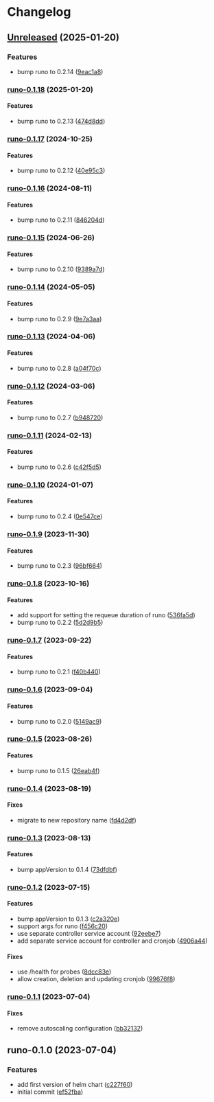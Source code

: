 # Changelog

## [Unreleased](https://github.com/aljoshare/runo-helm-chart/compare/runo-0.1.18...HEAD) (2025-01-20)

### Features

* bump runo to 0.2.14
([9eac1a8](https://github.com/aljoshare/runo-helm-chart/commit/9eac1a8a38142118eba9b4a4fd3c1315f53062f5))

### [runo-0.1.18](https://github.com/aljoshare/runo-helm-chart/compare/runo-0.1.17...runo-0.1.18) (2025-01-20)

#### Features

* bump runo to 0.2.13
([474d8dd](https://github.com/aljoshare/runo-helm-chart/commit/474d8dd927f38f668590695d1aaa424e0954b3de))

### [runo-0.1.17](https://github.com/aljoshare/runo-helm-chart/compare/runo-0.1.16...runo-0.1.17) (2024-10-25)

#### Features

* bump runo to 0.2.12
([40e95c3](https://github.com/aljoshare/runo-helm-chart/commit/40e95c3574c13015c53f4472e5908d18e6f37059))

### [runo-0.1.16](https://github.com/aljoshare/runo-helm-chart/compare/runo-0.1.15...runo-0.1.16) (2024-08-11)

#### Features

* bump runo to 0.2.11
([846204d](https://github.com/aljoshare/runo-helm-chart/commit/846204dd9ede1938c5aab0b4302c828be2e362df))

### [runo-0.1.15](https://github.com/aljoshare/runo-helm-chart/compare/runo-0.1.14...runo-0.1.15) (2024-06-26)

#### Features

* bump runo to 0.2.10
([9389a7d](https://github.com/aljoshare/runo-helm-chart/commit/9389a7d6f613d722b403a98d745f9c68432d760a))

### [runo-0.1.14](https://github.com/aljoshare/runo-helm-chart/compare/runo-0.1.13...runo-0.1.14) (2024-05-05)

#### Features

* bump runo to 0.2.9
([9e7a3aa](https://github.com/aljoshare/runo-helm-chart/commit/9e7a3aad739f56be6940cb2a23f0716b7ec5ac08))

### [runo-0.1.13](https://github.com/aljoshare/runo-helm-chart/compare/runo-0.1.12...runo-0.1.13) (2024-04-06)

#### Features

* bump runo to 0.2.8
([a04f70c](https://github.com/aljoshare/runo-helm-chart/commit/a04f70caeca31bf745327c5ff53c946b0d581046))

### [runo-0.1.12](https://github.com/aljoshare/runo-helm-chart/compare/runo-0.1.11...runo-0.1.12) (2024-03-06)

#### Features

* bump runo to 0.2.7
([b948720](https://github.com/aljoshare/runo-helm-chart/commit/b94872044e5fc32507221a21b5cfa3f857dccb0f))

### [runo-0.1.11](https://github.com/aljoshare/runo-helm-chart/compare/runo-0.1.10...runo-0.1.11) (2024-02-13)

#### Features

* bump runo to 0.2.6
([c42f5d5](https://github.com/aljoshare/runo-helm-chart/commit/c42f5d5cc7f733c47b5fb768ce8d77e3e16dd11a))

### [runo-0.1.10](https://github.com/aljoshare/runo-helm-chart/compare/runo-0.1.9...runo-0.1.10) (2024-01-07)

#### Features

* bump runo to 0.2.4
([0e547ce](https://github.com/aljoshare/runo-helm-chart/commit/0e547ce7d129915de8e0d84a28c4df6d0c7862ee))

### [runo-0.1.9](https://github.com/aljoshare/runo-helm-chart/compare/runo-0.1.8...runo-0.1.9) (2023-11-30)

#### Features

* bump runo to 0.2.3
([96bf664](https://github.com/aljoshare/runo-helm-chart/commit/96bf66440a2d7bb5e1d3fbc04b58028f1b6376a0))

### [runo-0.1.8](https://github.com/aljoshare/runo-helm-chart/compare/runo-0.1.7...runo-0.1.8) (2023-10-16)

#### Features

* add support for setting the requeue duration of runo
([536fa5d](https://github.com/aljoshare/runo-helm-chart/commit/536fa5d48e1182f7bcc465329f7b47a6d4684626))
* bump runo to 0.2.2
([5d2d9b5](https://github.com/aljoshare/runo-helm-chart/commit/5d2d9b5e1f233341154876f9bbec35f556129f65))

### [runo-0.1.7](https://github.com/aljoshare/runo-helm-chart/compare/runo-0.1.6...runo-0.1.7) (2023-09-22)

#### Features

* bump runo to 0.2.1
([f40b440](https://github.com/aljoshare/runo-helm-chart/commit/f40b4401310e0759adf90f45e3a0220572fc6de8))

### [runo-0.1.6](https://github.com/aljoshare/runo-helm-chart/compare/runo-0.1.5...runo-0.1.6) (2023-09-04)

#### Features

* bump runo to 0.2.0
([5149ac9](https://github.com/aljoshare/runo-helm-chart/commit/5149ac9fb21cd62ea124f3cf9ab51f4dfdfb7e27))

### [runo-0.1.5](https://github.com/aljoshare/runo-helm-chart/compare/runo-0.1.4...runo-0.1.5) (2023-08-26)

#### Features

* bump runo to 0.1.5
([26eab4f](https://github.com/aljoshare/runo-helm-chart/commit/26eab4f84fd61860887865d30877384ae02e06e7))

### [runo-0.1.4](https://github.com/aljoshare/runo-helm-chart/compare/runo-0.1.3...runo-0.1.4) (2023-08-19)

#### Fixes

* migrate to new repository name
([fd4d2df](https://github.com/aljoshare/runo-helm-chart/commit/fd4d2df40c7c93f0bb4a3add5d43b83f323584a8))

### [runo-0.1.3](https://github.com/aljoshare/runo-helm-chart/compare/runo-0.1.2...runo-0.1.3) (2023-08-13)

#### Features

* bump appVersion to 0.1.4
([73dfdbf](https://github.com/aljoshare/runo-helm-chart/commit/73dfdbf5845e8d631d2210b15e4aebb34d2e3f36))

### [runo-0.1.2](https://github.com/aljoshare/runo-helm-chart/compare/runo-0.1.1...runo-0.1.2) (2023-07-15)

#### Features

* bump appVersion to 0.1.3
([c2a320e](https://github.com/aljoshare/runo-helm-chart/commit/c2a320e1f224c4541ff952b18993f87cd9ca0d17))
* support args for runo
([f456c20](https://github.com/aljoshare/runo-helm-chart/commit/f456c20fb1dcb39f6185249615fd42fdabc109b6))
* use separate controller service account
([92eebe7](https://github.com/aljoshare/runo-helm-chart/commit/92eebe723582fbcc800b659c16482e114025060f))
* add separate service account for controller and cronjob
([4906a44](https://github.com/aljoshare/runo-helm-chart/commit/4906a443a5eb99535600a6a607f6140992671768))

#### Fixes

* use /health for probes
([8dcc83e](https://github.com/aljoshare/runo-helm-chart/commit/8dcc83e6d6cdbc63cd014a315c4c94f48e18c085))
* allow creation, deletion and updating cronjob
([99676f8](https://github.com/aljoshare/runo-helm-chart/commit/99676f86c0611b0a0674a9007a5d5494e00feccd))

### [runo-0.1.1](https://github.com/aljoshare/runo-helm-chart/compare/runo-0.1.0...runo-0.1.1) (2023-07-04)

#### Fixes

* remove autoscaling configuration
([bb32132](https://github.com/aljoshare/runo-helm-chart/commit/bb32132f7ebc7745940c4f7e8ec23a70eeedaf50))

## runo-0.1.0 (2023-07-04)

### Features

* add first version of helm chart
([c227f60](https://github.com/aljoshare/runo-helm-chart/commit/c227f603414ba21265de1c3187941dab71cec5c5))
* initial commit
([ef52fba](https://github.com/aljoshare/runo-helm-chart/commit/ef52fba699446da477cc23aec05983720340fe79))
